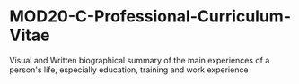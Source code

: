 # MOD20-C-Professional-Curriculum-Vitae
Visual and Written biographical summary of the main experiences of a person's life, especially education, training and work experience
